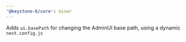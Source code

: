 ```yaml
---
'@keystone-6/core': minor
---
```


Adds `ui.basePath` for changing the AdminUI base path, using a dynamic `next.config.js`
